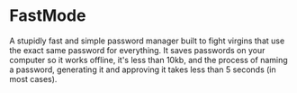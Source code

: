# FastMode
A stupidly fast and simple password manager built to fight virgins that use the exact same password for everything. It saves passwords on your computer so it works offline, it's less than 10kb, and the process of naming a password, generating it and approving it takes less than 5 seconds (in most cases).
